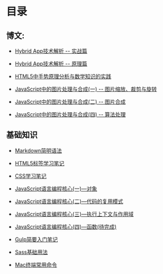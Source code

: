 # 目录

## 博文:

- [Hybrid App技术解析 -- 实战篇](./hybrid-2.md)

- [Hybrid App技术解析 -- 原理篇](./hybrid-1.md)

- [HTML5中手势原理分析与数学知识的实践](./html5-touch-math.md)

- [JavaScript中的图片处理与合成(一) -- 图片缩放、裁剪与旋转](./canvas-1.md)

- [JavaScript中的图片处理与合成(二) -- 图片合成](./canvas-2.md)

- [JavaScript中的图片处理与合成(四) -- 算法处理](./canvas-4.md)


## 基础知识

- [Markdown简明语法](./basis/Markdown简明语法.md)

- [HTML5标签学习笔记](./basis/HTML学习笔记.md)

- [CSS学习笔记](./basis/CSS学习笔记.md)

- [JavaScript语言编程核心(一)—对象](./basis/JavaScript语言编程核心(一)—对象.md)

- [JavaScript语言编程核心(二)—代码的复用模式](./basis/JavaScript语言编程核心(二)—代码的复用模式.md)

- [JavaScript语言编程核心(三)—执行上下文与作用域](./basis/JavaScript语言编程核心(三)—执行上下文与作用域.md)

- [JavaScript语言编程核心(四)—函数(待完成)](./basis/JavaScript语言编程核心(四)—函数(待完成).md)

- [Gulp简要入门笔记](./basis/Gulp简要入门笔记.md)

- [Sass基础用法](./basis/Sass基础用法.md)

- [Mac终端常用命令](./basis/Mac终端常用命令.md)

